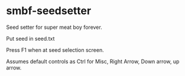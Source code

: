 # smbf-seedsetter

Seed setter for super meat boy forever.

Put seed in seed.txt

Press F1 when at seed selection screen.

Assumes default controls as Ctrl for Misc, Right Arrow, Down arrow, up arrow.
